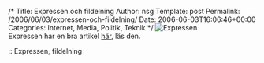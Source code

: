/*
 Title: Expressen och fildelning
 Author: nsg
 Template: post
 Permalink: /2006/06/03/expressen-och-fildelning/
 Date: 2006-06-03T16:06:46+00:00
 Categories: Internet, Media, Politik, Teknik
*/
<img id="image73" src="http://web.enesge.eu/%7Es/wordpress/wp-content/uploads/2006/06/de13c7e7.gif" alt="Expressen" />  
Expressen har en bra artikel [här][1], läs den.

:: Expressen, fildelning

<small></small>

 [1]: http://expressen.se/index.jsp?a=601757